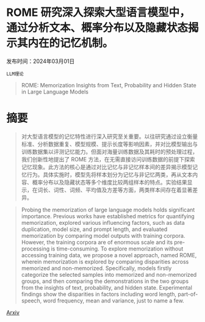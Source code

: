 # ROME 研究深入探索大型语言模型中，通过分析文本、概率分布以及隐藏状态揭示其内在的记忆机制。

发布时间：2024年03月01日

`LLM理论`

> ROME: Memorization Insights from Text, Probability and Hidden State in Large Language Models

# 摘要

> 对大型语言模型的记忆特性进行深入研究至关重要。以往研究通过设立衡量标准、分析数据重复、模型规模、提示长度等影响因素，并对比模型输出与训练数据集以评测记忆能力。但面对海量训练数据及其耗时的预处理过程，我们创新性地提出了 ROME 方法，在无需直接访问训练数据的前提下探索记忆现象。此方法的核心是通过对比记忆与非记忆样本间的差异揭示模型记忆行为。具体实施时，模型先将样本划分为记忆与非记忆两类，再从文本内容、概率分布以及隐藏状态等多个维度比较两组样本的特点。实验结果显示，在词长、词性、词频、平均值及方差等方面，两类样本间存在着显著差异。

> Probing the memorization of large language models holds significant importance. Previous works have established metrics for quantifying memorization, explored various influencing factors, such as data duplication, model size, and prompt length, and evaluated memorization by comparing model outputs with training corpora. However, the training corpora are of enormous scale and its pre-processing is time-consuming. To explore memorization without accessing training data, we propose a novel approach, named ROME, wherein memorization is explored by comparing disparities across memorized and non-memorized. Specifically, models firstly categorize the selected samples into memorized and non-memorized groups, and then comparing the demonstrations in the two groups from the insights of text, probability, and hidden state. Experimental findings show the disparities in factors including word length, part-of-speech, word frequency, mean and variance, just to name a few.

[Arxiv](https://arxiv.org/abs/2403.00510)